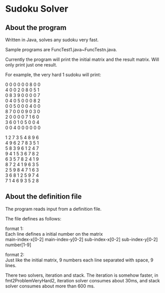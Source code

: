 # Sudoku Solver

## About the program
Written in Java, solves any sudoku very fast. 

Sample programs are FuncTest1.java~FuncTestn.java.

Currently the program will print the initial matrix and the result matrix. Will only print just one result.

For example, the very hard 1 sudoku will print:

0 0 0 0 0 0 8 0 0  
4 0 0 2 0 8 0 5 1  
0 8 3 9 0 0 0 0 7  
0 4 0 5 0 0 0 8 2  
0 0 5 0 0 0 4 0 0  
8 7 0 0 0 9 0 3 0  
2 0 0 0 0 7 1 6 0  
3 6 0 1 0 5 0 0 4  
0 0 4 0 0 0 0 0 0  

1 2 7 3 5 4 8 9 6  
4 9 6 2 7 8 3 5 1  
5 8 3 9 6 1 2 4 7  
9 4 1 5 3 6 7 8 2  
6 3 5 7 8 2 4 1 9  
8 7 2 4 1 9 6 3 5  
2 5 9 8 4 7 1 6 3  
3 6 8 1 2 5 9 7 4  
7 1 4 6 9 3 5 2 8  

## About the definition file
The program reads input from a definition file.

The file defines as follows:

format 1:  
Each line defines a initial number on the matrix  
main-index-x[0-2] main-index-y[0-2] sub-index-x[0-2] sub-index-y[0-2] number[1-9]

format 2:  
Just like the initial matrix, 9 numbers each line separated with space, 9 lines.

There two solvers, iteration and stack. The iteration is somehow faster, in fmt2ProblemVeryHard2, iteration solver consumes about 30ms, and stack solver consumes about more than 600 ms.